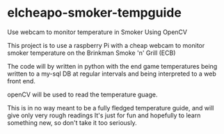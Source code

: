 elcheapo-smoker-tempguide
=========================

Use webcam to monitor temperature in Smoker Using OpenCV

This project is to use a raspberry Pi with a cheap webcam to monitor
smoker temperature on the Brinkman Smoke 'n' Grill (ECB)

The code will by written in python with the end game temperatures
being written to a my-sql DB at regular intervals and being interpreted
to a web front end.

openCV will be used to read the temperature guage.


This is in no way meant to be a fully fledged temperature guide, and will give only very rough readings
It's just for fun and hopefully to learn something new, so don't take it too seriously.
